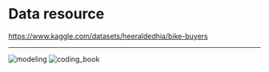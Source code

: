 # Data resource
 https://www.kaggle.com/datasets/heeraldedhia/bike-buyers 

 ------------
![modeling](https://github.com/debeaver/Data-Analysis/assets/83124976/8db97e17-2ea9-4eb2-973f-d5518409d525)
![coding_book](https://github.com/debeaver/Data-Analysis/assets/83124976/c895ddef-9eeb-49ed-860a-ce9baed2dc2c)
